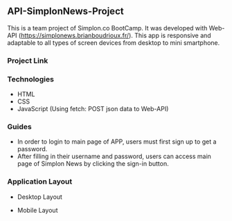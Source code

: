 ## API-SimplonNews-Project

This is a team project of Simplon.co BootCamp. It was developed with Web-API (https://simplonews.brianboudrioux.fr/). This app is responsive and adaptable to all types of screen devices from desktop to mini smartphone.

### Project Link

### Technologies

- HTML
- CSS
- JavaScript (Using fetch: POST json data to Web-API)

### Guides

- In order to login to main page of APP, users must first sign up to get a password.
- After filling in their username and password, users can access main page of Simplon News by clicking the sign-in button.

### Application Layout

- Desktop Layout

- Mobile Layout
